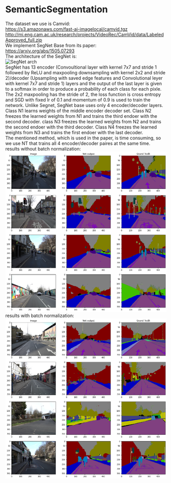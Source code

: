 # SemanticSegmentation
The dataset we use is Camvid: <br />
https://s3.amazonaws.com/fast-ai-imagelocal/camvid.tgz<br />
http://mi.eng.cam.ac.uk/research/projects/VideoRec/CamVid/data/LabeledApproved_full.zip<br />
We implement SegNet Base from its paper: https://arxiv.org/abs/1505.07293<br />
The architecture of the SegNet is:<br />
![SegNet arch](https://www.derinogrenme.com/wp-content/uploads/2015/12/segnet.png)<br />
SegNet has 13 encoder (Convoultional layer with kernel 7x7 and stride 1 followed by ReLU and maxpooling downsampling with kernel 2x2 and stride 2)/decoder (Upsampling with saved edge features and Convolutional leyer with kernel 7x7 and stride 1) layers and the output of the last layer is given to a softmax in order to produce a probability of each class for each pixle. The 2x2 maxpooling has the stride of 2, the loss function is cross entropy and SGD with fixed lr of 0.1 and momentum of 0.9 is used to train the network. Unlike Segnet, SegNet base uses only 4 encoder/decoder layers. <br />
Class N1 learns weights of the middle encoder decoder set. Class N2 freezes the learned weights from N1 and trains the third endoer with the second decoder. class N3 freezes the learned weights from N2 and trains the second endoer with the third decoder. Class N4 freezes the learned weights from N3 and trains the first endoer with the last decoder. <br />
The mentioned method, which is used in the paper, is time consuming, so we use NT that trains all 4 encoder/decoder paires at the same time.<br />
results without batch normalization:<br />
![results without batch normalization](https://github.com/BanafshehKarimian/SemanticSegmentation/blob/main/1.png)<br />
results with batch normalization:<br />
![results with batch normalization](https://github.com/BanafshehKarimian/SemanticSegmentation/blob/main/2.png)<br />
